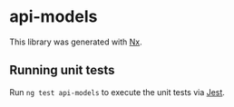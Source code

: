 # api-models

This library was generated with [Nx](https://nx.dev).

## Running unit tests

Run `ng test api-models` to execute the unit tests via [Jest](https://jestjs.io).
